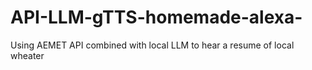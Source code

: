 # API-LLM-gTTS-homemade-alexa-
Using AEMET API combined with  local LLM to hear a resume of local wheater 
